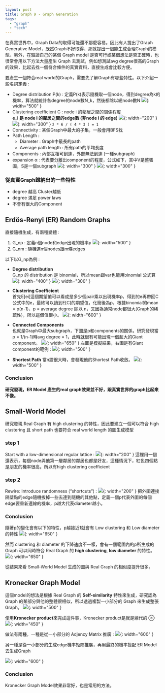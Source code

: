 ```yaml
---
layout: post
title: Graph 9 - Graph Generation
tags: 
  - "graph" 
  - "tech"
---
```


在真實世界中，Graph Data的取得可能還不那麼容易，因此有人提出了Graph Generative Model，既然Graph不好取得，那就提出一個能生成合理Graph的模型。另外，在驗證自己的某個 Graph model 是否可行或某個想法是否正確時，也很常會用以下方法大量產生 Graph 去測試，例如想測試avg degree很高的Graph的效果，比起去找一個符合條件的真實資料，直接生成會比較方便。

要產生一個符合real world的Graph，需要先了解Graph有哪些特性。以下介紹一些名詞定義 : 
- Degree distribution P(k) : 定義P(k)表示隨機取一個node，得到degree為k的機率，算法就統計各degree的node數N_k，然後都除以總node數N
![](https://i.imgur.com/q25bLCT.png){: width="500" }
- Clustering coefficient C : node i 的鄰居之間的關係程度  
**e_i 是 node i 的鄰居之間的edge數 (非node i 的 edge)**
![](https://i.imgur.com/weLJBPS.png){: width="200" }
![](https://i.imgur.com/cuate5a.png){: width="300" }
`2 * 6 / ( 4 * 3 ) = 1`
- Connectivity : 某個Graph中最大的子集，一般會用BFS找
- Path Length : 
	- Diameter : Graph中最長的path
	- Average path length : 所有path的平均長度
- Components : 內部互相可到達，外部無法到達 (一種subgraph)
- expansion α : 代表要分離出component的程度，公式如下，其中V是整張圖，S是一個subgraph
![](https://i.imgur.com/8Vkgtjh.png){: width="300" }
![](https://i.imgur.com/5wBOBtr.png){: width="300" }

### 從真實Graph歸納出的一些特性 
- degree 越高 Cluster越低
- degree 滿足 power laws
- 不會有很大的Component

## Erdös-Renyi (ER) Random Graphs
直接隨機生成，有兩種變體 : 
1. G_np : 定義n個node和edge出現的機率p
![](https://i.imgur.com/S6aIKqo.png){: width="500" }
2. G_nm : 隨機選n個nodes跟m條edges

以下以G_np為例 :  
- **Degree distribution**   
G_np 的 distribution 是 binomial，所以mean跟var也能用binomial 公式算
![](https://i.imgur.com/sREQIEQ.png){: width="400" }
![](https://i.imgur.com/hVMo502.png){: width="300" }

- **Clustering Coefficient**  
首先E[ei]這個期望值可以看成是多少個pair乘以出現機率p，得到的e再帶回C公式中的e，最終可以讀到E[C]的期望值，化簡後為p，根據binomial的mean = p(n-1)，p = average degree 除以 n，又因為通常node都很大(Graph的稀疏性)，所以這個值很小。
![](https://i.imgur.com/YAyWPlI.png){: width="600" }

- **Connected Components**   
也就是Graph中最大subgraph，下圖是p和components的關係，研究發現當p = 1/(n-1)時avg degree = 1，此時就很有可能出現一個超大的Giant component。
![](https://i.imgur.com/0NI6Sjt.png){: width="650" }
左圖是模擬結果，右圖是有Giant component的範例 :
![](https://i.imgur.com/jNSndJf.png){: width="500" }

- **Shortest Path**
當n設很大時，會發現他的Shortest Path收斂。
![](https://i.imgur.com/pFs2yIp.png){: width="500" }

### Conclusion
**研究發現，ER Model 產生的real graph效果並不好，跟真實世界的graph比起來不像。**

## Small-World Model
研究發現 Real Graph 有 high clustering 的特性，因此要建立一個可以符合 high clustering 且 short path 也要符合 real world length 的圖生成模型

### step 1
Start with a low-dimensional regular lattice : 
![](https://i.imgur.com/AUMMdxn.png){: width="200" }
這裡用一個還表示，每個node與他第一層鄰居的鄰居也都是好友，這種情況下，紅色四個點是朋友的機率很高，所以有high clustering coefficient

### step 2
Rewire: Introduce randomness (“shortcuts”) : 
![](https://i.imgur.com/2rQGCTJ.png){: width="200" }
把外圍連接隔壁點的edge隨機拔掉一些去連到隨機的其他點，定義一個p代表外圍的每個edge要重新連線的機率，p越大代表diameter越小。

### Conclusion 
隨著p的變化會有以下的特性，p越接近1就會有 Low clustering 和 Low diameter 的特性
![](https://i.imgur.com/djcB1SO.png){: width="650" }

然而 clustering 和 diameter 的下降速度不一樣，會有一個範圍內的p所生成的 Graph 可以同時符合 Real Graph 的 **high clustering**, **low diameter** 的特性。
![](https://i.imgur.com/BRC11PA.png){: width="650" }

從結果來看 Small-World Model 生成的圖與 Real Graph 的相似度提升很多。

## Kronecker Graph Model
這個model的想法是根據 Real Graph 的 **Self-similarity** 特性來生成，研究認為 Graph 的某部分與他的整體很相似，所以透過複製一小部分的 Graph 來生成整張 Graph。
![](https://i.imgur.com/a84VZJ1.png){: width="500" }

使用**Kronecker product**來完成這件事，Kronecker product是就是線代的 ⊗
![](https://i.imgur.com/TOCpVLO.png){: width="450" }

做法有兩種，一種是從一小部分的 Adjency Matrix 推廣 : 
![](https://i.imgur.com/Ujd8ff5.png){: width="600" }

另一種是從一小部分的生成edge機率矩陣推廣，再用最終的機率搭配 ER Model 去生成Graph

![](https://i.imgur.com/UKWnMcT.png){: width="600" }

### Conclusion 
Kronecker Graph Model效果非常好，也是常用的方法。
